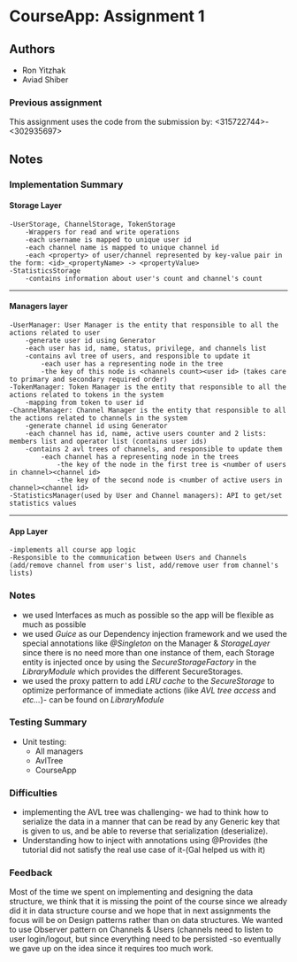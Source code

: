 
# CourseApp: Assignment 1

## Authors
* Ron Yitzhak
* Aviad Shiber

### Previous assignment
This assignment uses the code from the submission by: <315722744\>-<302935697\>

## Notes

### Implementation Summary
#### Storage Layer
    -UserStorage, ChannelStorage, TokenStorage
        -Wrappers for read and write operations
        -each username is mapped to unique user id
        -each channel name is mapped to unique channel id
        -each <property> of user/channel represented by key-value pair in the form: <id>_<propertyName> -> <propertyValue>
    -StatisticsStorage
        -contains information about user's count and channel's count
***
#### Managers layer
    -UserManager: User Manager is the entity that responsible to all the actions related to user
        -generate user id using Generator
        -each user has id, name, status, privilege, and channels list
        -contains avl tree of users, and responsible to update it
            -each user has a representing node in the tree
            -the key of this node is <channels count><user id> (takes care to primary and secondary required order)
    -TokenManager: Token Manager is the entity that responsible to all the actions related to tokens in the system
        -mapping from token to user id
    -ChannelManager: Channel Manager is the entity that responsible to all the actions related to channels in the system
        -generate channel id using Generator
        -each channel has id, name, active users counter and 2 lists: members list and operator list (contains user ids)
        -contains 2 avl trees of channels, and responsible to update them
            -each channel has a representing node in the trees
                -the key of the node in the first tree is <number of users in channel><channel id>
                -the key of the second node is <number of active users in channel><channel id>
    -StatisticsManager(used by User and Channel managers): API to get/set statistics values

*** 

#### App Layer
    -implements all course app logic
    -Responsible to the communication between Users and Channels
    (add/remove channel from user's list, add/remove user from channel's lists)

### Notes
* we used Interfaces as much as possible so the app will be flexible  as much as possible
* we used *Guice* as our Dependency injection framework and we used the special annotations like *@Singleton* on the Manager & *StorageLayer*  since there is no need more than one instance of them, each Storage entity is injected once by using the *SecureStorageFactory* in the *LibraryModule* which provides the different SecureStorages.
* we used the proxy pattern to add *LRU cache* to the *SecureStorage* to optimize performance of immediate actions (like *AVL tree access* and *etc...*)- can be found on *LibraryModule*

### Testing Summary
- Unit testing:
  - All managers
  - AvlTree
  - CourseApp

### Difficulties
- implementing the AVL tree was challenging- we had to think how to serialize the data in a manner that can be read by any Generic key that is given to us, and be able to reverse that serialization (deserialize).  
- Understanding how to inject with annotations using @Provides (the tutorial did not satisfy the real use case of it-(Gal helped us with it)  

### Feedback
Most of the time we spent on implementing and designing the data structure, we think that it is missing the point of the course since we already did it in  data structure course and we hope that in next assignments the focus will be on Design patterns rather than on  data structures.
We wanted to use Observer pattern on Channels & Users (channels need to listen to user login/logout, but since everything need to be persisted -so eventually we gave up on the idea since it requires too much work.
